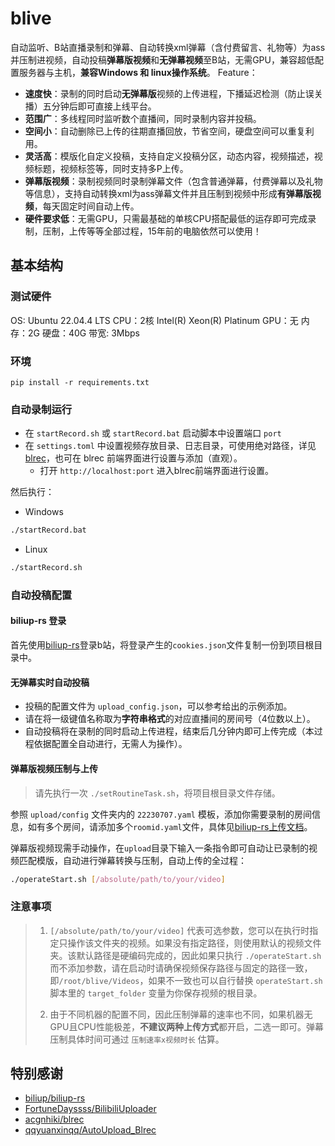 # blive
自动监听、B站直播录制和弹幕、自动转换xml弹幕（含付费留言、礼物等）为ass并压制进视频，自动投稿**弹幕版视频**和**无弹幕视频**至B站，无需GPU，兼容超低配置服务器与主机，**兼容Windows 和 linux操作系统**。
Feature：

- **速度快**：录制的同时启动**无弹幕版**视频的上传进程，下播延迟检测（防止误关播）五分钟后即可直接上线平台。
- **范围广**：多线程同时监听数个直播间，同时录制内容并投稿。
- **空间小**：自动删除已上传的往期直播回放，节省空间，硬盘空间可以重复利用。
- **灵活高**：模版化自定义投稿，支持自定义投稿分区，动态内容，视频描述，视频标题，视频标签等，同时支持多P上传。
- **弹幕版视频**：录制视频同时录制弹幕文件（包含普通弹幕，付费弹幕以及礼物等信息），支持自动转换xml为ass弹幕文件并且压制到视频中形成**有弹幕版视频**，每天固定时间自动上传。
- **硬件要求低**：无需GPU，只需最基础的单核CPU搭配最低的运存即可完成录制，压制，上传等等全部过程，15年前的电脑依然可以使用！
## 基本结构
### 测试硬件
OS: Ubuntu 22.04.4 LTS
CPU：2核 Intel(R) Xeon(R) Platinum
GPU：无
内存：2G
硬盘：40G
带宽: 3Mbps
### 环境
```
pip install -r requirements.txt
```
### 自动录制运行

- 在 `startRecord.sh` 或 `startRecord.bat` 启动脚本中设置端口 `port`
- 在 `settings.toml` 中设置视频存放目录、日志目录，可使用绝对路径，详见 [blrec](https://github.com/acgnhiki/blrec)，也可在 blrec 前端界面进行设置与添加（直观）。
  - 打开 `http://localhost:port` 进入blrec前端界面进行设置。

然后执行：
- Windows
```bash
./startRecord.bat
```
- Linux
```bash
./startRecord.sh
```

### 自动投稿配置
#### biliup-rs 登录
首先使用[biliup-rs](https://github.com/biliup/biliup-rs)登录b站，将登录产生的`cookies.json`文件复制一份到项目根目录中。

#### 无弹幕实时自动投稿

- 投稿的配置文件为 `upload_config.json`，可以参考给出的示例添加。
- 请在将一级键值名称取为**字符串格式**的对应直播间的房间号（4位数以上）。
- 自动投稿将在录制的同时启动上传进程，结束后几分钟内即可上传完成（本过程依据配置全自动进行，无需人为操作）。
#### 弹幕版视频压制与上传

> 请先执行一次 `./setRoutineTask.sh`，将项目根目录文件存储。

参照 `upload/config` 文件夹内的 `22230707.yaml` 模板，添加你需要录制的房间信息，如有多个房间，请添加多个`roomid.yaml`文件，具体见[biliup-rs上传文档](https://biliup.github.io/biliup-rs/Guide.html#useage)。

弹幕版视频现需手动操作，在`upload`目录下输入一条指令即可自动让已录制的视频匹配模版，自动进行弹幕转换与压制，自动上传的全过程：

```bash
./operateStart.sh [/absolute/path/to/your/video]
```
### 注意事项

>  1. `[/absolute/path/to/your/video]` 代表可选参数，您可以在执行时指定只操作该文件夹的视频。如果没有指定路径，则使用默认的视频文件夹。该默认路径是硬编码完成的，因此如果只执行 `./operateStart.sh` 而不添加参数，请在启动时请确保视频保存路径与固定的路径一致，即`/root/blive/Videos`，如果不一致也可以自行替换 `operateStart.sh`脚本里的 `target_folder` 变量为你保存视频的根目录。
> 
> 2. 由于不同机器的配置不同，因此压制弹幕的速率也不同，如果机器无GPU且CPU性能极差，**不建议两种上传方式**都开启，二选一即可。弹幕压制具体时间可通过 `压制速率x视频时长` 估算。


## 特别感谢

- [biliup/biliup-rs](https://github.com/biliup/biliup-rs)
- [FortuneDayssss/BilibiliUploader](https://github.com/FortuneDayssss/BilibiliUploader)
- [acgnhiki/blrec](https://github.com/acgnhiki/blrec)
- [qqyuanxinqq/AutoUpload_Blrec](https://github.com/qqyuanxinqq/AutoUpload_Blrec)